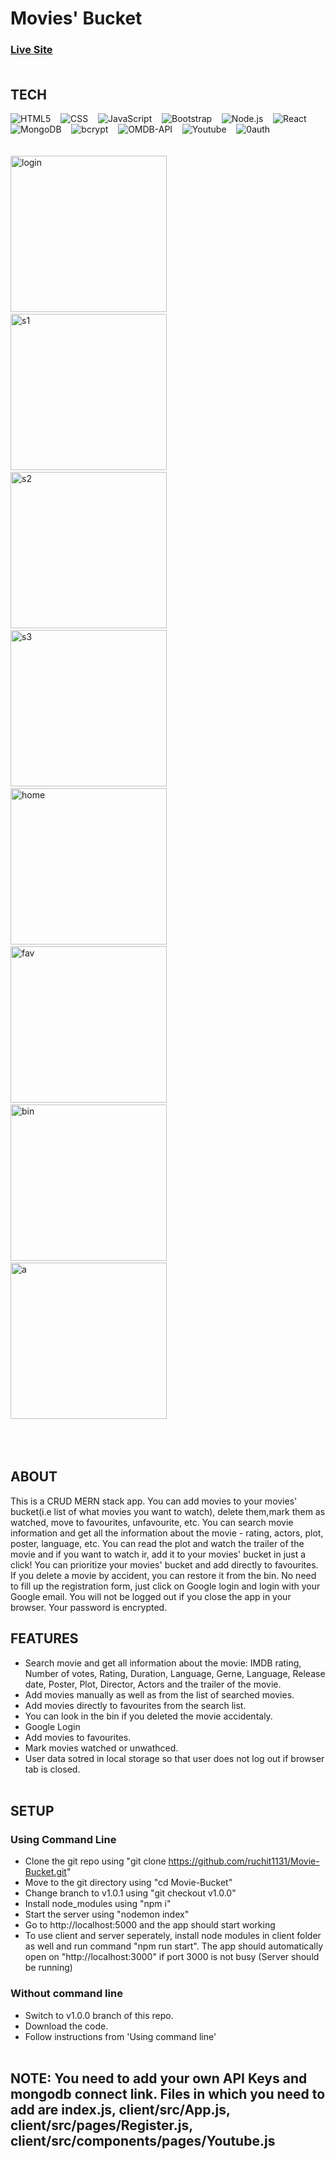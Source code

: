 # Movies' Bucket 

### [Live Site](https://movies-bucket.herokuapp.com/)<br/><br/>

## TECH

  ![HTML5](https://img.shields.io/badge/-HTML5-333333?style=flat&logo=HTML5)&nbsp;&nbsp;&nbsp;
  ![CSS](https://img.shields.io/badge/-CSS-333333?style=flat&logo=CSS3&logoColor=1572B6)&nbsp;&nbsp;&nbsp;
  ![JavaScript](https://img.shields.io/badge/-JavaScript-333333?style=flat&logo=javascript)&nbsp;&nbsp;&nbsp;
  ![Bootstrap](https://img.shields.io/badge/-Bootstrap-333333?style=flat&logo=bootstrap&logoColor=563D7C)&nbsp;&nbsp;&nbsp;
  ![Node.js](https://img.shields.io/badge/-Node.js-333333?style=flat&logo=node.js)&nbsp;&nbsp;&nbsp;
  ![React](https://img.shields.io/badge/-React-333333?style=flat&logo=react)&nbsp;&nbsp;&nbsp;
  ![MongoDB](https://img.shields.io/badge/-Mongodb-333333?style=flat&logo=mongodb)&nbsp;&nbsp;&nbsp;
  ![bcrypt](https://img.shields.io/badge/module-bcrypt-blue)&nbsp;&nbsp;&nbsp;
  ![OMDB-API](https://img.shields.io/badge/api-OMDB-blue)&nbsp;&nbsp;&nbsp;
  ![Youtube](https://img.shields.io/badge/api-Youtube-blue)&nbsp;&nbsp;&nbsp;
  ![0auth](https://img.shields.io/badge/api-Google%200auth-blue)<br/><br/><br/>
<a href="https://ibb.co/ZcdYCYq"><img src="https://i.ibb.co/vL1Q8Q0/login.png" alt="login" width="250" border="0" /></a>&nbsp;&nbsp;&nbsp;&nbsp;
<a href="https://ibb.co/mXTqVd2"><img src="https://i.ibb.co/4YtTnCX/s1.png" alt="s1" width="250" border="0" /></a>&nbsp;&nbsp;&nbsp;&nbsp;
<a href="https://ibb.co/yQ5xn6f"><img src="https://i.ibb.co/G5krvWx/s2.png" alt="s2" width="250" border="0" /></a>&nbsp;&nbsp;&nbsp;&nbsp;
<a href="https://ibb.co/6ZNV2hR"><img src="https://i.ibb.co/0XQ8kNj/s3.png" alt="s3" width="250" border="0" /></a>&nbsp;&nbsp;&nbsp;&nbsp;
<a href="https://ibb.co/r5GZPG9"><img src="https://i.ibb.co/dk0Q90Z/home.png" alt="home" width="250" border="0" /></a>&nbsp;&nbsp;&nbsp;&nbsp;
<a href="https://ibb.co/SN7MzPy"><img src="https://i.ibb.co/D4gvZtW/fav.png" alt="fav" width="250" width="300" border="0" /></a>&nbsp;&nbsp;&nbsp;&nbsp;
<a href="https://ibb.co/LpRx1TC"><img src="https://i.ibb.co/C08bQjn/bin.png" alt="bin" width="250" border="0" /></a>&nbsp;&nbsp;&nbsp;&nbsp;
<a href="https://ibb.co/r3Qjw42"><img src="https://i.ibb.co/sCgfVy9/a.png" alt="a" width="250" border="0" /></a>
<br/><br/><br/><br/>


## ABOUT
  This is a CRUD MERN stack app. You can add movies to your movies' bucket(i.e list of what movies you want to watch), delete them,mark them as watched, move to favourites, unfavourite, etc.
  You can search movie information and get all the information about the movie - rating, actors, plot, poster, language, etc. You can read the plot and watch the trailer of the movie and if you want to watch ir, add it to your movies' bucket in just a click! You can prioritize your movies' bucket and add directly to favourites. If you delete a movie by accident, you can restore it from the bin. No need to fill up the registration form, just click on Google login and login with your Google email. You will not be logged out if you close the app in your browser. Your password is encrypted.

## FEATURES

  + Search movie and get all information about the movie: IMDB rating, Number of votes, Rating, Duration, Language, Gerne, Language, Release date, Poster, Plot, Director, Actors and the trailer of the movie.
  + Add movies manually as well as from the list of searched movies.
  + Add movies directly to favourites from the search list.
  + You can look in the bin if you deleted the movie accidentaly.
  + Google Login
  + Add movies to favourites.
  + Mark movies watched or unwathced.
  + User data sotred in local storage so that user does not log out if browser tab is closed.
<br/><br/>

## SETUP

### Using Command Line

  + Clone the git repo using "git clone https://github.com/ruchit1131/Movie-Bucket.git"
  + Move to the git directory using "cd Movie-Bucket"
  + Change branch to v1.0.1 using "git checkout v1.0.0"
  + Install node_modules using "npm i"
  + Start the server using "nodemon index"
  + Go to http://localhost:5000 and the app should start working
  + To use client and server seperately, install node modules in client folder as well and run command "npm run start". The app should automatically open on "http://localhost:3000" if port 3000 is not busy (Server should be running)

### Without command line

  + Switch to v1.0.0 branch of this repo.
  + Download the code.
  + Follow instructions from 'Using command line' 
<br/><br/>

## NOTE: You need to add your own API Keys and mongodb connect link. Files in which you need to add are index.js, client/src/App.js, client/src/pages/Register.js, client/src/components/pages/Youtube.js 
